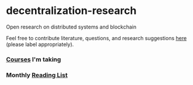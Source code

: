 # decentralization-research
Open research on distributed systems and blockchain

Feel free to contribute literature, questions, and research suggestions [here](https://github.com/jalora/decentralization-research/issues/new) (please label appropriately).

### [Courses](https://github.com/jalora/decentralization-research/issues/5) I'm taking


### Monthly [Reading List](https://github.com/jalora/decentralization-research/issues/6)
